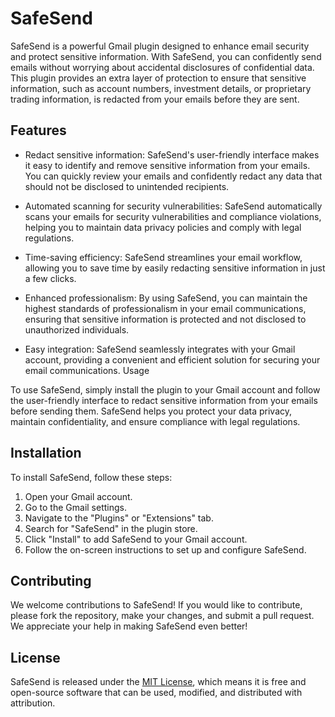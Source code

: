 # SafeSend

SafeSend is a powerful Gmail plugin designed to enhance email security and protect sensitive information. With SafeSend, you can confidently send emails without worrying about accidental disclosures of confidential data. This plugin provides an extra layer of protection to ensure that sensitive information, such as account numbers, investment details, or proprietary trading information, is redacted from your emails before they are sent.

## Features

- Redact sensitive information: SafeSend's user-friendly interface makes it easy to identify and remove sensitive information from your emails. You can quickly review your emails and confidently redact any data that should not be disclosed to unintended recipients.

- Automated scanning for security vulnerabilities: SafeSend automatically scans your emails for security vulnerabilities and compliance violations, helping you to maintain data privacy policies and comply with legal regulations.

- Time-saving efficiency: SafeSend streamlines your email workflow, allowing you to save time by easily redacting sensitive information in just a few clicks.

- Enhanced professionalism: By using SafeSend, you can maintain the highest standards of professionalism in your email communications, ensuring that sensitive information is protected and not disclosed to unauthorized individuals.

- Easy integration: SafeSend seamlessly integrates with your Gmail account, providing a convenient and efficient solution for securing your email communications.
Usage

To use SafeSend, simply install the plugin to your Gmail account and follow the user-friendly interface to redact sensitive information from your emails before sending them. SafeSend helps you protect your data privacy, maintain confidentiality, and ensure compliance with legal regulations.

## Installation

To install SafeSend, follow these steps:

1. Open your Gmail account.
2. Go to the Gmail settings.
3. Navigate to the "Plugins" or "Extensions" tab.
4. Search for "SafeSend" in the plugin store.
5. Click "Install" to add SafeSend to your Gmail account.
6. Follow the on-screen instructions to set up and configure SafeSend.

## Contributing

We welcome contributions to SafeSend! If you would like to contribute, please fork the repository, make your changes, and submit a pull request. We appreciate your help in making SafeSend even better!

## License

SafeSend is released under the [MIT License](https://opensource.org/license/mit/), which means it is free and open-source software that can be used, modified, and distributed with attribution.